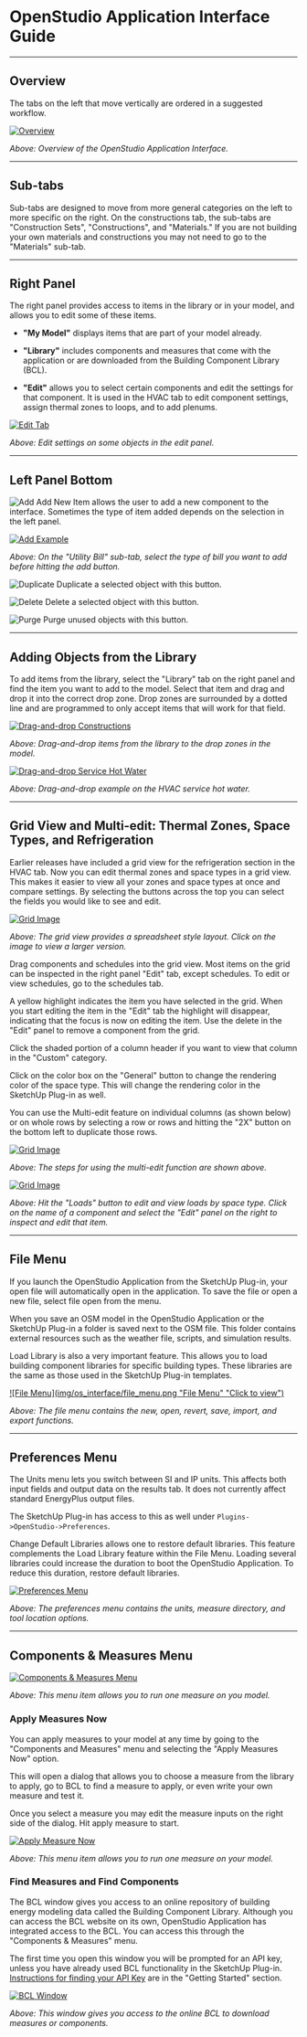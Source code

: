 <h1>OpenStudio Application Interface Guide</h1>

------

## Overview
The tabs on the left that move vertically are ordered in a suggested workflow.

[![Overview](img/os_interface/overview.png "Click to view")](img/os_interface/overview.png)

*Above: Overview of the OpenStudio Application Interface.*

------

## Sub-tabs
Sub-tabs are designed to move from more general categories on the left to more specific on the right. On the constructions tab, the sub-tabs are "Construction Sets", "Constructions", and "Materials." If you are not building your own materials and constructions you may not need to go to the "Materials" sub-tab.

------

## Right Panel
The right panel provides access to items in the library or in your model, and allows you to edit some of these items.

- __"My Model"__ displays items that are part of your model already.

- __"Library"__ includes components and measures that come with the application or are downloaded from the Building Component Library (BCL).

- __"Edit"__ allows you to select certain components and edit the settings for that component. It is used in the HVAC tab to edit component settings, assign thermal zones to loops, and to add plenums.

[![Edit Tab](img/os_interface/edit_tab.png "Click to view")](img/os_interface/edit_tab.png)

*Above: Edit settings on some objects in the edit panel.*

------

## Left Panel Bottom
![Add](img/os_interface/add.png) Add New Item allows the user to add a new component to the interface. Sometimes the type of item added depends on the selection in the left panel.

[![Add Example](img/os_interface/add_example.png "Click to view")](img/os_interface/add_example.png)

*Above: On the "Utility Bill" sub-tab, select the type of bill you want to add before hitting the add button.*

![Duplicate](img/os_interface/duplicate.png) Duplicate a selected object with this button.

![Delete](img/os_interface/delete.png) Delete a selected object with this button.

![Purge](img/os_interface/purge.png) Purge unused objects with this button.

------

## Adding Objects from the Library
To add items from the library, select the "Library" tab on the right panel and find the item you want to add to the model. Select that item and drag and drop it into the correct drop zone. Drop zones are surrounded by a dotted line and are programmed to only accept items that will work for that field.

[![Drag-and-drop Constructions](img/os_interface/drag_drop.png "Click to view")](img/os_interface/drag_drop.png)

*Above: Drag-and-drop items from the library to the drop zones in the model.*

[![Drag-and-drop Service Hot Water](img/os_interface/drag_drop_vrf.png "Click to view")](img/os_interface/drag_drop_vrf.png)

*Above: Drag-and-drop example on the HVAC service hot water.*

------

## Grid View and Multi-edit: Thermal Zones, Space Types, and Refrigeration
Earlier releases have included a grid view for the refrigeration section in the HVAC tab. Now you can edit thermal zones and space types in a grid view. This makes it easier to view all your zones and space types at once and compare settings. By selecting the buttons across the top you can select the fields you would like to see and edit.

[![Grid Image](img/os_interface/grid_view_multi1_small.png "Click to view")](img/os_interface/grid_view_multi1_small.png)

*Above: The grid view provides a spreadsheet style layout. Click on the image to view a larger version.*

Drag components and schedules into the grid view. Most items on the grid can be inspected in the right panel "Edit" tab, except schedules. To edit or view schedules, go to the schedules tab.

A yellow highlight indicates the item you have selected in the grid. When you start editing the item in the "Edit" tab the highlight will disappear, indicating that the focus is now on editing the item. Use the delete in the "Edit" panel to remove a component from the grid.

Click the shaded portion of a column header if you want to view that column in the "Custom" category.

Click on the color box on the "General" button to change the rendering color of the space type. This will change the rendering color in the SketchUp Plug-in as well.

You can use the Multi-edit feature on individual columns (as shown below) or on whole rows by selecting a row or rows and hitting the "2X" button on the bottom left to duplicate those rows.

[![Grid Image](img/os_interface/multi-edit-steps-small.png "Click to view")](img/os_interface/multi-edit-steps-small.png)

*Above: The steps for using the multi-edit function are shown above.*

[![Grid Image](img/os_interface/loads_filter_small.png "Click to view")](img/os_interface/loads_filter_small.png)

*Above: Hit the "Loads" button to edit and view loads by space type. Click on the name of a component and select the  "Edit" panel on the right to inspect and edit that item.*

------

## File Menu
If you launch the OpenStudio Application from the SketchUp Plug-in, your open file will automatically open in the application. To save the file or open a new file, select file open from the menu.

When you save an OSM model in the OpenStudio Application or the SketchUp Plug-in a folder is saved next to the OSM file. This folder contains external resources such as the weather file, scripts, and simulation results.

Load Library is also a very important feature. This allows you to load building component libraries for specific building types. These libraries are the same as those used in the SketchUp Plug-in templates.

[![File Menu](img/os_interface/file_menu.png "File Menu" "Click to view")](img/os_interface/file_menu.png)

*Above: The file menu contains the new, open, revert, save, import, and export functions.*

------

## Preferences Menu
The Units menu lets you switch between SI and IP units. This affects both input fields and output data on the results tab. It does not currently affect standard EnergyPlus output files.

The SketchUp Plug-in has access to this as well under `Plugins->OpenStudio->Preferences`.

Change Default Libraries allows one to restore default libraries. This feature complements the Load Library feature within the File Menu. Loading several libraries could increase the duration to boot the OpenStudio Application. To reduce this duration, restore default libraries. 

[![Preferences Menu](img/os_interface/prefer_menu.png "Click to view")](img/os_interface/prefer_menu.png)

*Above: The preferences menu contains the units, measure directory, and tool location options.*

------

## Components & Measures Menu
[![Components & Measures Menu](img/os_interface/measures_components_menu.png "Click to view")](img/os_interface/measures_components_menu.png)

*Above: This menu item allows you to run one measure on you model.*

### Apply Measures Now
You can apply measures to your model at any time by going to the "Components and Measures" menu and selecting the "Apply Measures Now" option.

This will open a dialog that allows you to choose a measure from the library to apply, go to BCL to find a measure to apply, or even write your own measure and test it.

Once you select a measure you may edit the measure inputs on the right side of the dialog. Hit apply measure to start.

[![Apply Measure Now](img/os_interface/apply_measure_now.png "Click to view")](img/os_interface/apply_measure_now.png)

*Above: This menu item allows you to run one measure on your model.*

### Find Measures and Find Components
The BCL window gives you access to an online repository of building energy modeling data called the Building Component Library. Although you can access the BCL website on its own, OpenStudio Application has integrated access to the BCL. You can access this through the "Components & Measures" menu.

The first time you open this window you will be prompted for an API key, unless you have already used BCL functionality in the SketchUp Plug-in. [Instructions for finding your API Key](../getting_started/getting_started.md#connecting-with-the-building-component-library) are in the "Getting Started" section.

[![BCL Window](img/os_interface/bcl_window.png "Click to view")](img/os_interface/bcl_window.png)

*Above: This window gives you access to the online BCL to download measures or components.*
